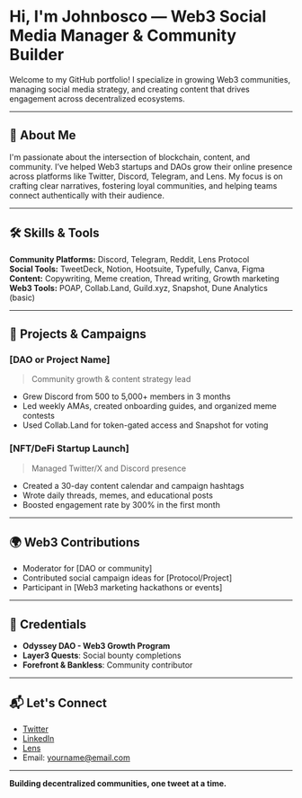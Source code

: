 
# Hi, I'm Johnbosco — Web3 Social Media Manager & Community Builder

Welcome to my GitHub portfolio! I specialize in growing Web3 communities, managing social media strategy, and creating content that drives engagement across decentralized ecosystems.

---

## 🧠 About Me

I'm passionate about the intersection of blockchain, content, and community. I’ve helped Web3 startups and DAOs grow their online presence across platforms like Twitter, Discord, Telegram, and Lens. My focus is on crafting clear narratives, fostering loyal communities, and helping teams connect authentically with their audience.

---

## 🛠️ Skills & Tools

**Community Platforms:** Discord, Telegram, Reddit, Lens Protocol  
**Social Tools:** TweetDeck, Notion, Hootsuite, Typefully, Canva, Figma  
**Content:** Copywriting, Meme creation, Thread writing, Growth marketing  
**Web3 Tools:** POAP, Collab.Land, Guild.xyz, Snapshot, Dune Analytics (basic)

---

## 📢 Projects & Campaigns

### [DAO or Project Name]
> Community growth & content strategy lead

- Grew Discord from 500 to 5,000+ members in 3 months  
- Led weekly AMAs, created onboarding guides, and organized meme contests  
- Used Collab.Land for token-gated access and Snapshot for voting

### [NFT/DeFi Startup Launch]
> Managed Twitter/X and Discord presence

- Created a 30-day content calendar and campaign hashtags  
- Wrote daily threads, memes, and educational posts  
- Boosted engagement rate by 300% in the first month

---

## 🌍 Web3 Contributions

- Moderator for [DAO or community]  
- Contributed social campaign ideas for [Protocol/Project]  
- Participant in [Web3 marketing hackathons or events]

---

## 🧾 Credentials

- **Odyssey DAO - Web3 Growth Program**  
- **Layer3 Quests**: Social bounty completions  
- **Forefront & Bankless**: Community contributor

---

## 📬 Let's Connect

- [Twitter](https://twitter.com/yourhandle)  
- [LinkedIn](https://linkedin.com/in/yourprofile)  
- [Lens](https://lenster.xyz/u/yourhandle)  
- Email: yourname@email.com

---

**Building decentralized communities, one tweet at a time.**
